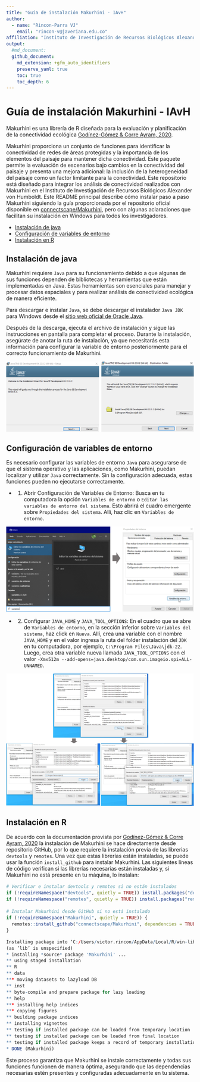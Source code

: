 ```yaml
---
title: "Guía de instalación Makurhini - IAvH"
author: 
  - name: "Rincon-Parra VJ"
    email: "rincon-v@javeriana.edu.co"
affiliation: "Instituto de Investigación de Recursos Biológicos Alexander von Humboldt - IAvH"
output: 
  #md_document:
  github_document:
    md_extension: +gfm_auto_identifiers
    preserve_yaml: true
    toc: true
    toc_depth: 6
---
```


Guía de instalación Makurhini - IAvH
================
Makurhini es una librería de R diseñada para la evaluación y
planificación de la conectividad ecológica [Godínez-Gómez & Corre Ayram,
2020](https://github.com/connectscape/Makurhini).

Makurhini proporciona un conjunto de funciones para identificar la
conectividad de redes de áreas protegidas y la importancia de los
elementos del paisaje para mantener dicha conectividad. Este paquete
permite la evaluación de escenarios bajo cambios en la conectividad del
paisaje y presenta una mejora adicional: la inclusión de la
heterogeneidad del paisaje como un factor limitante para la
conectividad. Este repositorio está diseñado para integrar los análisis
de conectividad realizados con Makurhini en el Instituto de
Investigación de Recursos Biológicos Alexander von Humboldt. Este README
principal describe cómo instalar paso a paso Makurhini siguiendo la guía
proporcionada por el repositorio oficial disponible en
[connectscape/Makurhini](https://github.com/connectscape/Makurhini),
pero con algunas aclaraciones que facilitan su instalación en Windows
para todos los investigadores.

- [Instalación de java](#instalación-de-java)
- [Configuración de variables de
  entorno](#configuración-de-variables-de-entorno)
- [Instalación en R](#instalación-en-r)

## Instalación de java

Makurhini requiere `Java` para su funcionamiento debido a que algunas de
sus funciones dependen de bibliotecas y herramientas que están
implementadas en Java. Estas herramientas son esenciales para manejar y
procesar datos espaciales y para realizar análisis de conectividad
ecológica de manera eficiente.

Para descargar e instalar `Java`, se debe descargar el instalador
`Java JDK` para Windows desde el [sitio web oficial de Oracle
Java](https://www.oracle.com/java/technologies/downloads/#jdk22-windows).

Después de la descarga, ejecuta el archivo de instalación y sigue las
instrucciones en pantalla para completar el proceso. Durante la
instalación, asegúrate de anotar la ruta de instalación, ya que
necesitarás esta información para configurar la variable de entorno
posteriormente para el correcto funcionamiento de Makurhini.

![](README_figures/javainstaller.png)

## Configuración de variables de entorno

Es necesario configurar las variables de entorno `Java` para asegurarse
de que el sistema operativo y las aplicaciones, como Makurhini, puedan
localizar y utilizar `Java` correctamente. Sin la configuración
adecuada, estas funciones pueden no ejecutarse correctamente.

- 1.  Abrir Configuración de Variables de Entorno: Busca en tu
      computadora la opción `Variables de entorno` o
      `Editar las variables de entorno del sistema`. Esto abrirá el
      cuadro emergente sobre `Propiedades del sistema`. Allí, haz clic
      en `Variables de entorno`.

![](README_figures/edit_varentorno.png)

- 2.  Configurar `JAVA_HOME` y `JAVA_TOOL_OPTIONS`: En el cuadro que se
      abre de `Variables de entorno`, en la sección inferior sobre
      `Variables del sistema`, haz click en `Nueva`. Allí, crea una
      variable con el nombre `JAVA_HOME` y en el valor ingresa la ruta
      del folder instalación del `JDK` en tu computadora, por ejemplo,
      `C:\Program Files\Java\jdk-22`. Luego, crea otra variable nueva
      llamada `JAVA_TOOL_OPTIONS` con el valor
      `-Xmx512m --add-opens=java.desktop/com.sun.imageio.spi=ALL-UNNAMED`.

![](README_figures/add_varentorno.png)

## Instalación en R

De acuerdo con la documentación provista por [Godínez-Gómez & Corre
Ayram, 2020](https://github.com/connectscape/Makurhini) la instalación
de Makurhini se hace directamente desde repositorio GitHub, por lo que
requiere la instalación previa de las librerias `devtools` y `remotes`.
Una vez que estas librerías están instaladas, se puede usar la función
`install_github` para instalar Makurhini. Las siguientes líneas de
código verifican si las librerías necesarias están instaladas y, si
Makurhini no está presente en tu máquina, lo instalan:

``` r
# Verificar e instalar devtools y remotes si no están instalados
if (!requireNamespace("devtools", quietly = TRUE)) install.packages("devtools")
if (!requireNamespace("remotes", quietly = TRUE)) install.packages("remotes")

# Instalar Makurhini desde GitHub si no está instalado
if (!requireNamespace("Makurhini", quietly = TRUE)) {
  remotes::install_github("connectscape/Makurhini", dependencies = TRUE, upgrade = "never")
}
```

``` r
Installing package into ‘C:/Users/victor.rincon/AppData/Local/R/win-library/4.4’
(as ‘lib’ is unspecified)
* installing *source* package 'Makurhini' ...
** using staged installation
** R
** data
*** moving datasets to lazyload DB
** inst
** byte-compile and prepare package for lazy loading
** help
*** installing help indices
*** copying figures
** building package indices
** installing vignettes
** testing if installed package can be loaded from temporary location
** testing if installed package can be loaded from final location
** testing if installed package keeps a record of temporary installation path
* DONE (Makurhini)
```

Este proceso garantiza que Makurhini se instale correctamente y todas
sus funciones funcionen de manera óptima, asegurando que las
dependencias necesarias estén presentes y configuradas adecuadamente en
tu sistema.
